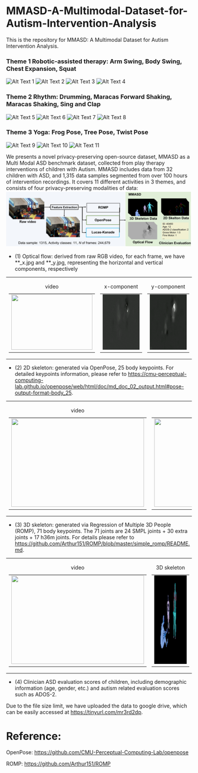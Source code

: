 # MMASD-A-Multimodal-Dataset-for-Autism-Intervention-Analysis

This is the repository for MMASD: A Multimodal Dataset for Autism Intervention Analysis.

### Theme 1 Robotic-assisted therapy: Arm Swing, Body Swing, Chest Expansion, Squat
<img src="sample_data/sq_20583_D16_000.gif" alt="Alt Text 1" width="240" height="180"> <img src="sample_data/sq_20583_D16_000.gif" alt="Alt Text 2" width="240" height="180"> <img src="sample_data/sq_20583_D16_000.gif" alt="Alt Text 3" width="240" height="180"> <img src="sample_data/sq_20583_D16_000.gif" alt="Alt Text 4" width="240" height="180">
### Theme 2 Rhythm: Drumming, Maracas Forward Shaking, Maracas Shaking, Sing and Clap
<img src="sample_data/sq_20583_D16_000.gif" alt="Alt Text 5" width="240" height="180"> <img src="sample_data/sq_20583_D16_000.gif" alt="Alt Text 6" width="240" height="180"> <img src="sample_data/sq_20583_D16_000.gif" alt="Alt Text 7" width="240" height="180"> <img src="sample_data/sq_20583_D16_000.gif" alt="Alt Text 8" width="240" height="180">
### Theme 3 Yoga: Frog Pose, Tree Pose, Twist Pose
<img src="sample_data/sq_20583_D16_000.gif" alt="Alt Text 9" width="240" height="180"> <img src="sample_data/sq_20583_D16_000.gif" alt="Alt Text 10" width="240" height="180"> <img src="sample_data/sq_20583_D16_000.gif" alt="Alt Text 11" width="240" height="180">


We presents a novel privacy-preserving open-source dataset, MMASD as a Multi Modal ASD benchmark dataset, collected from play therapy interventions of children with Autism. 
MMASD includes data from 32 children with ASD, and 1,315 data samples segmented from over 100 hours of intervention recordings.
It covers 11 different activities in 3 themes, and consists of four privacy-preserving modalities of data: 
![4 different modalities](./sample_data/Teaser_3.jpg)

- (1) Optical flow: derived from raw RGB video, for each frame, we have **_x.jpg and **_y.jpg, representing the horizontal and vertical components, respectively

<table>
  <tr>
     <td>
      <table>
        <caption>video</caption>
        <tr>
          <td><img src="sample_data/sq_20583_D16_000.gif" width="220" height="150"></td>
        </tr>
      </table>
    </td>
    <td>
      <table>
        <caption>x-component</caption>
        <tr>
          <td><img src="sample_data/sq_20583_D16_000_x.gif" width="220" height="150"></td>
        </tr>
      </table>
    </td>
    <td>
      <table>
        <caption>y-component</caption>
        <tr>
          <td><img src="sample_data/sq_20583_D16_000_y.gif" width="220" height="150"></td>
        </tr>
      </table>
    </td>
  </tr>
</table>



- (2) 2D skeleton: generated via OpenPose, 25 body keypoints. For detailed keypoints information, please refer to https://cmu-perceptual-computing-lab.github.io/openpose/web/html/doc/md_doc_02_output.html#pose-output-format-body_25.

<table>
  <tr>
    <td>
      <table>
        <caption>video</caption>
        <tr>
          <td><img src="sample_data/sq_20583_D16_000.gif" width="360" height="240"></td>
        </tr>
      </table>
    </td>
    <td>
      <table>
        <caption>2D skeleton</caption>
        <tr>
          <td><img src="sample_data/sq_20583_D16_000_y_2d.gif" width="360" height="240"></td>
        </tr>
      </table>
    </td>
  </tr>
</table>

- (3) 3D skeleton: generated via Regression of Multiple 3D People (ROMP), 71 body keypoints. The 71 joints are 24 SMPL joints + 30 extra joints + 17 h36m joints. For details please refer to https://github.com/Arthur151/ROMP/blob/master/simple_romp/README.md.

<table>
  <tr>
    <td>
      <table>
        <caption>video</caption>
        <tr>
          <td><img src="sample_data/sq_20583_D16_000.gif" width="360" height="240"></td>
        </tr>
      </table>
    </td>
    <td>
      <table>
        <caption>3D skeleton</caption>
        <tr>
          <td><img src="sample_data/sq_20583_D16_000_3d.gif" width="360" height="240"></td>
        </tr>
      </table>
    </td>
  </tr>
</table>

- (4) Clinician ASD evaluation scores of children, including demographic information (age, gender, etc.) and autism related evaluation scores such as ADOS-2.

Due to the file size limit, we have uploaded the data to google drive, which can be easily accessed at https://tinyurl.com/mr3rd2dp.


# Reference:

OpenPose: https://github.com/CMU-Perceptual-Computing-Lab/openpose

ROMP: https://github.com/Arthur151/ROMP


